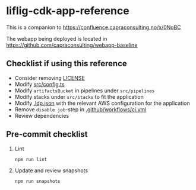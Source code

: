 # liflig-cdk-app-reference

This is a companion to https://confluence.capraconsulting.no/x/0NoBC

The webapp being deployed is located in https://github.com/capraconsulting/webapp-baseline

## Checklist if using this reference

- Consider removing [LICENSE](LICENSE)
- Modify [src/config.ts](src/config.ts)
- Modify `artifactsBucket` in pipelines under `src/pipelines`
- Modify stacks under `src/stacks` to fit the application
- Modify [.ldp.json](.ldp.json) with the relevant AWS configuration for the application
- Remove `disable job`-step in [.github/workflows/ci.yml](.github/workflows/ci.yml)
- Review dependencies

## Pre-commit checklist

1. Lint

   ```bash
   npm run lint
   ```

1. Update and review snapshots

   ```bash
   npm run snapshots
   ```
